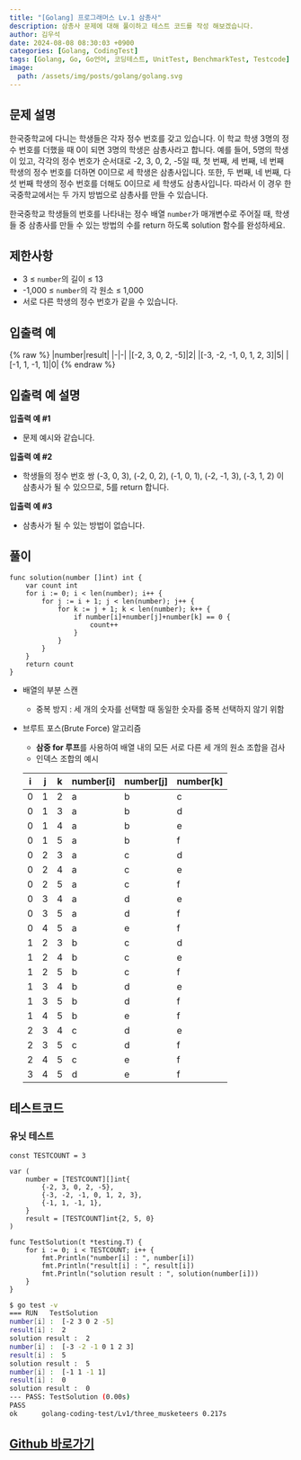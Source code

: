 ```yaml
---
title: "[Golang] 프로그래머스 Lv.1 삼총사"
description: 삼총사 문제에 대해 풀이하고 테스트 코드를 작성 해보겠습니다.
author: 김우석
date: 2024-08-08 08:30:03 +0900
categories: [Golang, CodingTest]
tags: [Golang, Go, Go언어, 코딩테스트, UnitTest, BenchmarkTest, Testcode]
image:
  path: /assets/img/posts/golang/golang.svg
---
```


## 문제 설명
한국중학교에 다니는 학생들은 각자 정수 번호를 갖고 있습니다. 이 학교 학생 3명의 정수 번호를 더했을 때 0이 되면 3명의 학생은 삼총사라고 합니다. 예를 들어, 5명의 학생이 있고, 각각의 정수 번호가 순서대로 -2, 3, 0, 2, -5일 때, 첫 번째, 세 번째, 네 번째 학생의 정수 번호를 더하면 0이므로 세 학생은 삼총사입니다. 또한, 두 번째, 네 번째, 다섯 번째 학생의 정수 번호를 더해도 0이므로 세 학생도 삼총사입니다. 따라서 이 경우 한국중학교에서는 두 가지 방법으로 삼총사를 만들 수 있습니다.

한국중학교 학생들의 번호를 나타내는 정수 배열 `number`가 매개변수로 주어질 때, 학생들 중 삼총사를 만들 수 있는 방법의 수를 return 하도록 solution 함수를 완성하세요.


## 제한사항
- 3 ≤ `number`의 길이 ≤ 13
- -1,000 ≤ `number`의 각 원소 ≤ 1,000
- 서로 다른 학생의 정수 번호가 같을 수 있습니다.


## 입출력 예
{% raw %}
|number|result|
|-|-|
|[-2, 3, 0, 2, -5]|2|
|[-3, -2, -1, 0, 1, 2, 3]|5|
|[-1, 1, -1, 1]|0|
{% endraw %}


## 입출력 예 설명
**입출력 예 #1**

- 문제 예시와 같습니다.


**입출력 예 #2**

- 학생들의 정수 번호 쌍 (-3, 0, 3), (-2, 0, 2), (-1, 0, 1), (-2, -1, 3), (-3, 1, 2) 이 삼총사가 될 수 있으므로, 5를 return 합니다.


**입출력 예 #3**
- 삼총사가 될 수 있는 방법이 없습니다.


## 풀이 
```golang
func solution(number []int) int {
	var count int
	for i := 0; i < len(number); i++ {
		for j := i + 1; j < len(number); j++ {
			for k := j + 1; k < len(number); k++ {
				if number[i]+number[j]+number[k] == 0 {
					count++
				}
			}
		}
	}
	return count
}
```
- 배열의 부분 스캔
	- 중복 방지 : 세 개의 숫자를 선택할 때 동일한 숫자를 중복 선택하지 않기 위함
- 브루트 포스(Brute Force) 알고리즘
	- **삼중 for 루프**를 사용하여 배열 내의 모든 서로 다른 세 개의 원소 조합을 검사
	- 인덱스 조합의 예시
	
	|i|j|k|number[i]|number[j]|number[k]|
	|-|-|-|-|-|-|
	|0|1|2|a|b|c|
	|0|1|3|a|b|d|
	|0|1|4|a|b|e|
	|0|1|5|a|b|f|
	|0|2|3|a|c|d|
	|0|2|4|a|c|e|
	|0|2|5|a|c|f|
	|0|3|4|a|d|e|
	|0|3|5|a|d|f|
	|0|4|5|a|e|f|
	|1|2|3|b|c|d|
	|1|2|4|b|c|e|
	|1|2|5|b|c|f|
	|1|3|4|b|d|e|
	|1|3|5|b|d|f|
	|1|4|5|b|e|f|
	|2|3|4|c|d|e|
	|2|3|5|c|d|f|
	|2|4|5|c|e|f|
	|3|4|5|d|e|f|


## 테스트코드
### 유닛 테스트
```golang
const TESTCOUNT = 3

var (
	number = [TESTCOUNT][]int{
		{-2, 3, 0, 2, -5},
		{-3, -2, -1, 0, 1, 2, 3},
		{-1, 1, -1, 1},
	}
	result = [TESTCOUNT]int{2, 5, 0}
)

func TestSolution(t *testing.T) {
	for i := 0; i < TESTCOUNT; i++ {
		fmt.Println("number[i] : ", number[i])
		fmt.Println("result[i] : ", result[i])
		fmt.Println("solution result : ", solution(number[i]))
	}
}
```

```bash
$ go test -v
=== RUN   TestSolution
number[i] :  [-2 3 0 2 -5]     
result[i] :  2
solution result :  2
number[i] :  [-3 -2 -1 0 1 2 3]
result[i] :  5
solution result :  5
number[i] :  [-1 1 -1 1]       
result[i] :  0
solution result :  0
--- PASS: TestSolution (0.00s) 
PASS
ok      golang-coding-test/Lv1/three_musketeers 0.217s
```

## [Github 바로가기](https://github.com/kr-goos/golang-coding-test/tree/master/Lv1/three_musketeers)